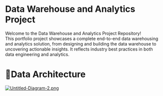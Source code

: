 # Data Warehouse and Analytics Project

Welcome to the Data Warehouse and Analytics Project Repository!                       
This portfolio project showcases a complete end-to-end data warehousing and analytics solution, from designing and building the data warehouse to uncovering actionable insights. It reflects industry best practices in both data engineering and analytics.

# 🎯Data Architecture
[![Untitled-Diagram-2.png](https://i.postimg.cc/pT52f4y5/Untitled-Diagram-2.png)](https://postimg.cc/47ZkZ86X)
